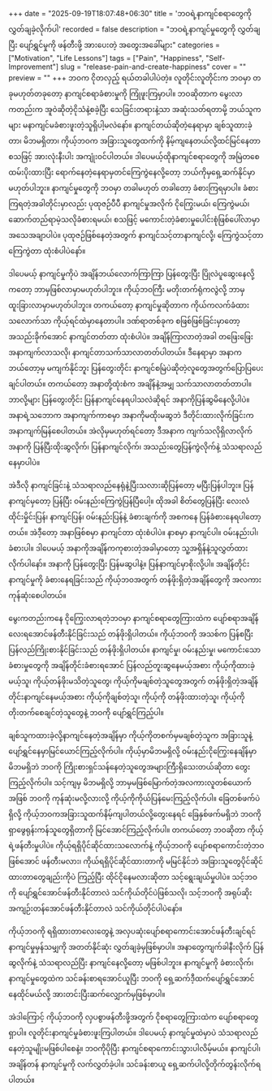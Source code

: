 +++
date = "2025-09-19T18:07:48+06:30"
title = 'ဘဝရဲ့နာကျင်စရာတွေကို လွှတ်ချခဲ့လိုက်ပါ'
recorded = false
description = "ဘဝရဲ့နာကျင်မှုတွေကို လွှတ်ချပြီး ပျော်ရွှင်မှုကို ဖန်တီးဖို့ အားပေးတဲ့ အတွေးအခေါ်များ"
categories = ["Motivation", "Life Lessons"]
tags = ["Pain", "Happiness", "Self-Improvement"]
slug = "release-pain-and-create-happiness"
cover = ""
preview = ""
+++
ဘဝက ငိုတလှည့် ရယ်တခါပါပဲတဲ့။ လူတိုင်းလူတိုင်းက ဘဝမှာ တခုမဟုတ်တခုတော့ နာကျင်စရာခံစားမှုကို ကြုံဖူးကြမှာပါ။ ဘဝဆိုတာက မွေးလာကတည်းက အူဝဲဆိုတဲ့ငိုသံနဲ့စခဲ့ပြီး သေခြင်းတရားနဲ့သာ အဆုံးသတ်ရတာမို့ ဘယ်သူကများ မနာကျင်မခံစားဖူးတဲ့သူရှိပါ့မလဲနော်။ နာကျင်တယ်ဆိုတဲ့နေရာမှာ ချစ်သူထားခဲ့တာ၊ မိဘမရှိတာ၊ ကိုယ့်ဘဝက အခြားသူတွေထက်ကို နိမ့်ကျနေတယ်လို့ထင်မြင်နေတာ စသဖြင့် အားလုံးနီးပါး အကျုံးဝင်ပါတယ်။ ဒါပေမယ့်ထိုနာကျင်စရာတွေကို အမြဲတစေ ထမ်းပိုးထားပြီး ရောက်နေတဲ့နေရာမှတင်ကြေကွဲနေလို့တော့ ဘယ်ကိုမှရှေ့ဆက်နိုင်မှာမဟုတ်ပါဘူး။
နာကျင်မှုတွေကို ဘဝမှာ တခါမဟုတ် တခါတော့ ခံစားကြရမှာပါ။ ခံစားကြရတဲ့အခါတိုင်းမှာလည်း ပုထုဇဉ်ပီပီ နာကျင်မှုအလိုက် ငိုကြွေးမယ်၊ ကြေကွဲမယ်၊ ဆောက်တည်ရာမဲ့သလိုခံစားရမယ်၊ စသဖြင့် မကောင်းတဲ့ခံစားမှုပေါင်းစုံဖြစ်ပေါ်လာမှာအသေအချာပါပဲ။ ပုထုဇဉ်ဖြစ်နေတဲ့အတွက် နာကျင်သင့်တာနာကျင်လို့၊ ကြေကွဲသင့်တာကြေကွဲတာ ထုံးစံပါပဲနော်။

ဒါပေမယ့် နာကျင်မှုကိုပဲ အချိန်ဘယ်လောက်ကြာကြာ ပြန်တွေးပြီး ပြိုလဲပူဆွေးနေလို့ကတော့ ဘာမှဖြစ်လာမှာမဟုတ်ပါဘူး။ ကိုယ့်ဘဝကြီး မတိုးတက်ရုံကလွဲလို့ ဘာမှ ထူးခြားလာမှာမဟုတ်ပါဘူး။ တကယ်တော့ နာကျင်မှုဆိုတာက ကိုယ်ကလက်ခံထားသလောက်သာ ကိုယ့်ရင်ထဲမှာနေတာပါ။ ဒဏ်ရာတစ်ခုက စဖြစ်ဖြစ်ခြင်းမှာတော့ အသည်းခိုက်အောင် နာကျင်တတ်တာ ထုံးစံပါပဲ။ အချိန်ကြာလာတဲ့အခါ တဖြေးဖြေးအနာကျက်လာသလို၊ နာကျင်တာသက်သာလာတတ်ပါတယ်။ ဒီနေရာမှာ အနာက ဘယ်တော့မှ မကျက်နိုင်ဘူး ပြန်တွေးတိုင်း နာကျင်စမြဲပဲဆိုတဲ့လူတွေအတွက်ပြောပြပေးချင်ပါတယ်။ တကယ်တော့ အနာတို့ထုံးစံက အချိန်နဲ့အမျှ သက်သာလာတတ်တာပါ။ ဘာလို့များ ပြန်တွေးတိုင်း ပြန်နာကျင်နေရပါသလဲဆိုရင် အနာကိုပြန်ဆွမိနေလို့ပါပဲ။ အနာရဲ့သဘောက အနာကျက်ကာစမှာ အနာကိုမထိုးမဆွဘဲ ဒီတိုင်းထားလိုက်ခြင်းက အနာကျက်မြန်စေပါတယ်။ အဲလိုမှမဟုတ်ရင်တော့ ဒီအနာက ကျက်သလိုရှိလာလိုက် အနာကို ပြန်ပြီးထိုးဆွလိုက်၊ ပြန်နာကျင်လိုက်၊ အသည်းတွေပြန်ကွဲလိုက်နဲ့ သံသရာလည်နေမှာပါပဲ။

အဲဒီလို နာကျင်ခြင်းနဲ့ သံသရာလည်နေရုံနဲ့ပြီးသလားဆိုပြန်တော့ မပြီးပြန်ပါဘူး။ ပြန်နာကျင်မှတော့ ပြန်ပြီး ဝမ်းနည်းကြေကွဲပြန်ပြီပေါ့။ ထိုအခါ စိတ်တွေပြန်ပြီး လေးလံထိုင်းမှိုင်းပြန်၊ နာကျင်ပြန်၊ ဝမ်းနည်းပြန်နဲ့ ခံစားချက်ကို အစကနေ ပြန်ခံစားနေရပါတော့တယ်။ အဲဒီ့တော့ အနာဖြစ်စမှာ နာကျင်တာ ထုံးစံပါပဲ။ နာစမှာ နာကျင်ပါ။ ဝမ်းနည်းပါ၊ ခံစားပါ။ ဒါပေမယ့် အနာကိုအချိန်ကကုစားတဲ့အခါမှာတော့ သူ့အရှိန်နဲ့သူလွှတ်ထားလိုက်ပါနော်။ အနာကို ပြန်တွေးပြီး ပြန်မဆွပါနဲ့။ ပြန်နာကျင်မှာစိုးလို့ပါ။ အချိန်တိုင်း နာကျင်မှုကို ခံစားနေရခြင်းသည် ကိုယ့်ဘဝအတွက် တန်ဖိုးရှိတဲ့အချိန်တွေကို အလကားကုန်ဆုံးစေပါတယ်။

မွေးကတည်းကနေ ငိုကြွေးလာရတဲ့ဘဝမှာ နာကျင်စရာတွေကြားထဲက ပျော်စရာအချိန်လေးရအောင်ဖန်တီးနိုင်ခြင်းသည် တန်ဖိုးရှိပါတယ်။ ကိုယ့်ဘဝကို အသစ်က ပြန်စပြီး ပြန်လည်ကြိုးစားနိုင်ခြင်းသည် တန်ဖိုးရှိပါတယ်။ နာကျင်မှု၊ ဝမ်းနည်းမှု၊ မကောင်းသောခံစားမှုတွေကို အချိန်တိုင်းခံစားရအောင် ပြန်လည်တူးဆွနေမယ့်အစား ကိုယ့်ကိုထားခဲ့မယ့်သူ၊ ကိုယ့်တန်ဖိုးမသိတဲ့သူတွေ၊ ကိုယ့်ကိုမချစ်တဲ့သူတွေအတွက် တန်ဖိုးရှိတဲ့အချိန်တိုင်းနာကျင်နေမယ့်အစား ကိုယ့်ကိုချစ်တဲ့သူ၊ ကိုယ့်ကို တန်ဖိုးထားတဲ့သူ၊ ကိုယ့်ကို တိုးတက်စေချင်တဲ့သူတွေနဲ့ ဘဝကို ပျော်ရွှင်ကြည့်ပါ။

ချစ်သူကထားခဲ့လို့နာကျင်နေတဲ့အချိန်မှာ ကိုယ့်ကိုတစက်မှမချစ်တဲ့သူက အခြားသူနဲ့ပျော်ရွှင်နေမှာမြင်ယောင်ကြည့်လိုက်ပါ။ ကိုယ့်မှာမိဘမရှိလို့ ဝမ်းနည်းငိုကြွေးနေချိန်မှာ မိဘမရှိဘဲ ဘဝကို ကြိုးစားရှင်သန်နေတဲ့သူတွေအများကြီးရှိသေးတယ်ဆိုတာ တွေးကြည့်လိုက်ပါ။ သင့်ကျမှ မိဘမရှိလို့ ဘာမှမဖြစ်မြောက်တဲ့အလကားလူတစ်ယောက်အဖြစ် ဘဝကို ကုန်ဆုံးမလို့လားလို့ ကိုယ့်ကိုကိုယ်ပြန်မေးကြည့်လိုက်ပါ။ ခြေတစ်ဖက်ပဲရှိလို့ ကိုယ့်ဘဝကအခြားသူထက်နိမ့်ကျပါတယ်လို့တွေးနေရင် ခြေနှစ်ဖက်မရှိဘဲ ဘဝကို ရှာဖွေရုန်းကန်သူတွေရှိတာကို မြင်အောင်ကြည့်လိုက်ပါ။ တကယ်တော့ ဘဝဆိုတာ ကိုယ့်ရဲ့ဖန်တီးမှုပါပဲ။ ကိုယ့်ရရှိပိုင်ဆိုင်ထားသလောက်နဲ့ ကိုယ့်ဘဝကို ပျော်စရာကောင်းတဲ့ဘဝဖြစ်အောင် ဖန်တီးမလား၊ ကိုယ်ရရှိပိုင်ဆိုင်ထားတာကို မမြင်နိုင်ဘဲ အခြားသူတွေပိုင်ဆိုင်ထားတာတွေချည်းကိုပဲ ကြည့်ပြီး ထိုင်ငိုနေမလားဆိုတာ သင့်ရွေးချယ်မှုပါပဲ။ သင့်ဘဝကို ပျော်ရွှင်အောင်ဖန်တီးနိုင်တာလဲ သင်ကိုယ်တိုင်ပဲဖြစ်သလို၊ သင့်ဘဝကို အရုပ်ဆိုးအကျဉ်းတန်အောင်ဖန်တီးနိုင်တာလဲ သင်ကိုယ်တိုင်ပါပဲနော်။

ကိုယ့်ဘဝကို ရရှိထားတာလေးတွေနဲ့ အလှပဆုံးပျော်စရာကောင်းအောင်ဖန်တီးချင်ရင် နာကျင်မှုမှန်သမျှကို အတတ်နိုင်ဆုံး လွှတ်ချခဲ့မှဖြစ်မှာပါ။ အနာတွေကျက်ခါနီးလိုက် ပြန်ဆွလိုက်နဲ့ သံသရာလည်ပြီး နာကျင်နေလို့တော့ မဖြစ်ပါဘူး။ နာကျင်မှုကို ခံစားလိုက်၊ နာကျင်မှုတွေထဲက သင်ခန်းစာရအောင်ယူပြီး ဘဝကို ရှေ့ဆက်ဒီ့ထက်ပျော်ရွှင်အောင် နေထိုင်မယ်လို့ အားတင်းပြီးဆက်လျှောက်မှဖြစ်မှာပါ။

အဲဒါကြောင့် ကိုယ့်ဘဝကို လှပစွာဖန်တီးဖို့အတွက် ငိုစရာတွေကြားထဲက ပျော်စရာတွေရှာပါ။ လူတိုင်းနာကျင်မှုခံစားဖူးကြပါတယ်။ ဒါပေမယ့် နာကျင်မှုထဲမှာပဲ သံသရာလည်နေတဲ့သူမျိုးမဖြစ်ပါစေနဲ့။ ဘဝကိုပိုပြီး နာကျင်စရာကောင်းသွားပါလိမ့်မယ်။ နာကျင်ပါ၊ အချိန်တန် နာကျင်မှုကို လက်လွှတ်ခဲ့ပါ။ သင်ခန်းစာယူ ရှေ့ဆက်ပါလို့တိုက်တွန်းလိုက်ရပါတယ်။ 